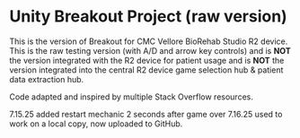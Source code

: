 # Unity Breakout Project (raw version)
This is the version of Breakout for CMC Vellore BioRehab Studio R2 device.
This is the raw testing version (with A/D and arrow key controls) and is **NOT** the version integrated with the R2 device for patient usage and is **NOT** the version integrated into the central R2 device game selection hub & patient data extraction hub.

Code adapted and inspired by multiple Stack Overflow resources. 

7.15.25 added restart mechanic 2 seconds after game over
7.16.25 used to work on a local copy, now uploaded to GitHub.
